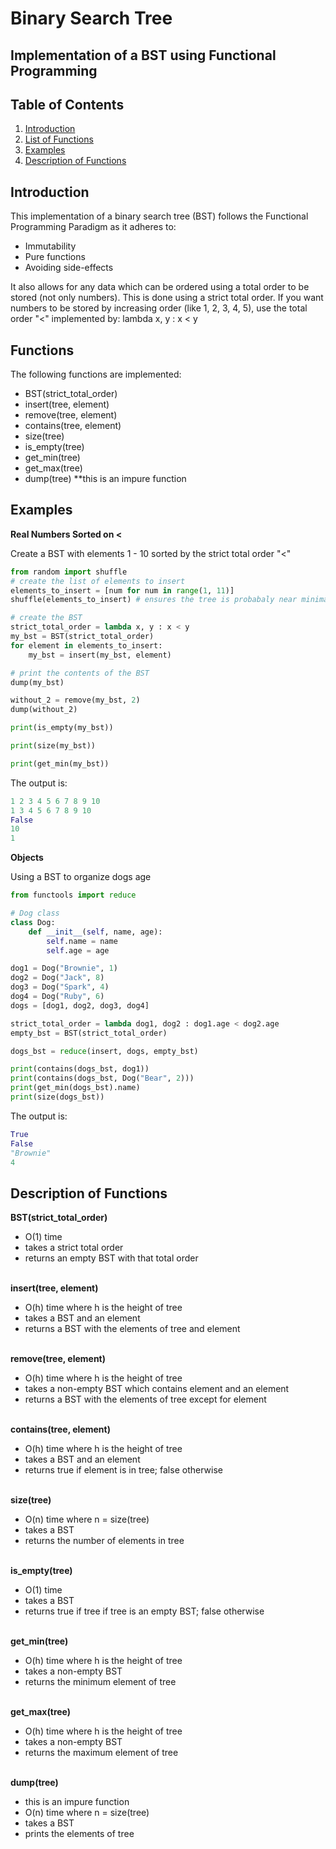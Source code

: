 # Binary Search Tree

## Implementation of a BST using Functional Programming

## Table of Contents

1. [Introduction](#introduction)
2. [List of Functions](#functions)
3. [Examples](#examples)
4. [Description of Functions](#description-of-functions)

## Introduction

This implementation of a binary search tree (BST) follows the Functional Programming Paradigm as it adheres to:
-   Immutability
-   Pure functions
-   Avoiding side-effects

It also allows for any data which can be ordered using a total order to be stored (not only numbers). This is done using a strict total order. If you want numbers to be stored by increasing order (like 1, 2, 3, 4, 5), use the total order "<" implemented by: lambda x, y : x < y

## Functions

The following functions are implemented:
-   BST(strict_total_order)
-   insert(tree, element)
-   remove(tree, element)
-   contains(tree, element)
-   size(tree)
-   is_empty(tree)
-   get_min(tree)
-   get_max(tree)
-   dump(tree) \*\*this is an impure function

## Examples

**Real Numbers Sorted on <**

Create a BST with elements 1 - 10 sorted by the strict total order "<"
```python
from random import shuffle
# create the list of elements to insert
elements_to_insert = [num for num in range(1, 11)]
shuffle(elements_to_insert) # ensures the tree is probabaly near minimal height

# create the BST
strict_total_order = lambda x, y : x < y
my_bst = BST(strict_total_order)
for element in elements_to_insert:
	my_bst = insert(my_bst, element)

# print the contents of the BST
dump(my_bst)

without_2 = remove(my_bst, 2)
dump(without_2)

print(is_empty(my_bst))

print(size(my_bst))

print(get_min(my_bst))
```

The output is:
```python
1 2 3 4 5 6 7 8 9 10
1 3 4 5 6 7 8 9 10
False
10
1
```


**Objects**

Using a BST to organize dogs age
```python
from functools import reduce

# Dog class
class Dog:
	def __init__(self, name, age):
		self.name = name
		self.age = age

dog1 = Dog("Brownie", 1)
dog2 = Dog("Jack", 8)
dog3 = Dog("Spark", 4)
dog4 = Dog("Ruby", 6)
dogs = [dog1, dog2, dog3, dog4]

strict_total_order = lambda dog1, dog2 : dog1.age < dog2.age
empty_bst = BST(strict_total_order)

dogs_bst = reduce(insert, dogs, empty_bst)

print(contains(dogs_bst, dog1))
print(contains(dogs_bst, Dog("Bear", 2)))
print(get_min(dogs_bst).name)
print(size(dogs_bst))
```

The output is:
```python
True
False
"Brownie"
4
```


## Description of Functions

**BST(strict_total_order)**
-   O(1) time
-   takes a strict total order
-   returns an empty BST with that total order <br> <br>

**insert(tree, element)**
-   O(h) time where h is the height of tree
-   takes a BST and an element
-   returns a BST with the elements of tree and element <br> <br>

**remove(tree, element)**
-   O(h) time where h is the height of tree
-   takes a non-empty BST which contains element and an element
-   returns a BST with the elements of tree except for element <br> <br>

**contains(tree, element)**
-   O(h) time where h is the height of tree
-   takes a BST and an element
-   returns true if element is in tree; false otherwise <br> <br>

**size(tree)**
-   O(n) time where n = size(tree)
-   takes a BST
-   returns the number of elements in tree <br> <br>

**is_empty(tree)**
-   O(1) time
-   takes a BST
-   returns true if tree if tree is an empty BST; false otherwise <br> <br>

**get_min(tree)**
-   O(h) time where h is the height of tree
-   takes a non-empty BST
-   returns the minimum element of tree <br> <br>

**get_max(tree)**
-   O(h) time where h is the height of tree
-   takes a non-empty BST
-   returns the maximum element of tree <br> <br>

**dump(tree)**
-   this is an impure function
-   O(n) time where n = size(tree)
-   takes a BST
-   prints the elements of tree
